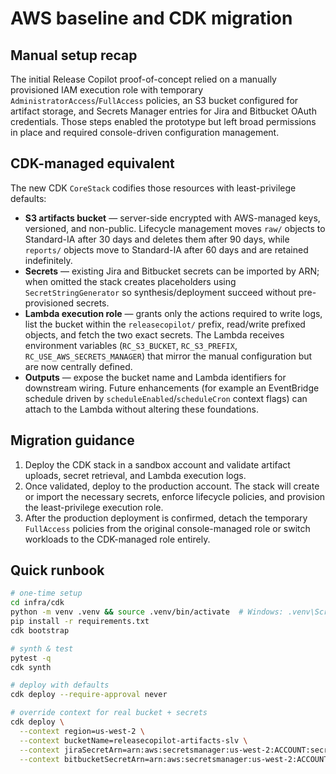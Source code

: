 # AWS baseline and CDK migration

## Manual setup recap

The initial Release Copilot proof-of-concept relied on a manually provisioned IAM execution role with temporary `AdministratorAccess`/`FullAccess` policies, an S3 bucket configured for artifact storage, and Secrets Manager entries for Jira and Bitbucket OAuth credentials. Those steps enabled the prototype but left broad permissions in place and required console-driven configuration management.

## CDK-managed equivalent

The new CDK `CoreStack` codifies those resources with least-privilege defaults:

- **S3 artifacts bucket** &mdash; server-side encrypted with AWS-managed keys, versioned, and non-public. Lifecycle management moves `raw/` objects to Standard-IA after 30 days and deletes them after 90 days, while `reports/` objects move to Standard-IA after 60 days and are retained indefinitely.
- **Secrets** &mdash; existing Jira and Bitbucket secrets can be imported by ARN; when omitted the stack creates placeholders using `SecretStringGenerator` so synthesis/deployment succeed without pre-provisioned secrets.
- **Lambda execution role** &mdash; grants only the actions required to write logs, list the bucket within the `releasecopilot/` prefix, read/write prefixed objects, and fetch the two exact secrets. The Lambda receives environment variables (`RC_S3_BUCKET`, `RC_S3_PREFIX`, `RC_USE_AWS_SECRETS_MANAGER`) that mirror the manual configuration but are now centrally defined.
- **Outputs** &mdash; expose the bucket name and Lambda identifiers for downstream wiring. Future enhancements (for example an EventBridge schedule driven by `scheduleEnabled`/`scheduleCron` context flags) can attach to the Lambda without altering these foundations.

## Migration guidance

1. Deploy the CDK stack in a sandbox account and validate artifact uploads, secret retrieval, and Lambda execution logs.
2. Once validated, deploy to the production account. The stack will create or import the necessary secrets, enforce lifecycle policies, and provision the least-privilege execution role.
3. After the production deployment is confirmed, detach the temporary `FullAccess` policies from the original console-managed role or switch workloads to the CDK-managed role entirely.

## Quick runbook

```bash
# one-time setup
cd infra/cdk
python -m venv .venv && source .venv/bin/activate  # Windows: .venv\Scripts\Activate
pip install -r requirements.txt
cdk bootstrap

# synth & test
pytest -q
cdk synth

# deploy with defaults
cdk deploy --require-approval never

# override context for real bucket + secrets
cdk deploy \
  --context region=us-west-2 \
  --context bucketName=releasecopilot-artifacts-slv \
  --context jiraSecretArn=arn:aws:secretsmanager:us-west-2:ACCOUNT:secret:/releasecopilot/jira-XXXX \
  --context bitbucketSecretArn=arn:aws:secretsmanager:us-west-2:ACCOUNT:secret:/releasecopilot/bitbucket-YYYY
```
